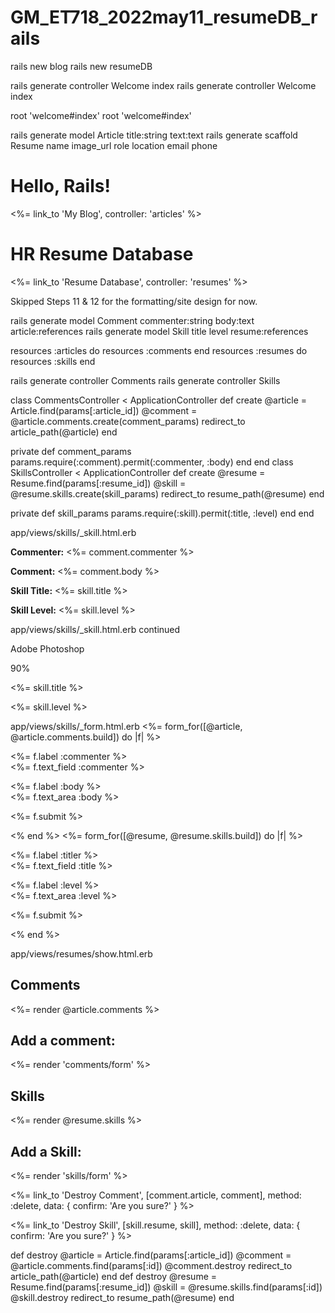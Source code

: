 # GM_ET718_2022may11_resumeDB_rails

rails new blog
rails new resumeDB



rails generate controller Welcome index
rails generate controller Welcome index



root 'welcome#index'
root 'welcome#index'



rails generate model Article title:string text:text
rails generate scaffold Resume name image_url role location email phone



<h1>Hello, Rails!</h1>
<%= link_to 'My Blog', controller: 'articles' %>
<h1>HR Resume Database</h1>
<%= link_to 'Resume Database', controller: 'resumes' %>



Skipped Steps 11 & 12 for the formatting/site design for now.



rails generate model Comment commenter:string body:text article:references
rails generate model Skill title level resume:references



resources :articles do
  resources :comments
end
resources :resumes do
  resources :skills
end



rails generate controller Comments
rails generate controller Skills



class CommentsController < ApplicationController
  def create
    @article = Article.find(params[:article_id])
    @comment = @article.comments.create(comment_params)
    redirect_to article_path(@article)
  end
 
  private
    def comment_params
      params.require(:comment).permit(:commenter, :body)
    end
end
class SkillsController < ApplicationController
  def create
    @resume = Resume.find(params[:resume_id])
    @skill = @resume.skills.create(skill_params)
    redirect_to resume_path(@resume)
  end
 
  private
    def skill_params
      params.require(:skill).permit(:title, :level)
    end
end



app/views/skills/_skill.html.erb
<p>
  <strong>Commenter:</strong>
  <%= comment.commenter %>
</p>
 
<p>
  <strong>Comment:</strong>
  <%= comment.body %>
</p>
<p>
  <strong>Skill Title:</strong>
  <%= skill.title %>
</p>
 
<p>
  <strong>Skill Level:</strong>
  <%= skill.level %>
</p>



app/views/skills/_skill.html.erb continued
<p>Adobe Photoshop</p>
<div class="w3-light-grey w3-round-xlarge w3-small">
  <div class="w3-container w3-center w3-round-xlarge w3-teal" style="width:90%">90%</div>
</div>
<p><%= skill.title %></p>
<div class="w3-light-grey w3-round-xlarge w3-small">
  <div class="w3-container w3-center w3-round-xlarge w3-teal" style="width:<%= skill.level %>"><%= skill.level %></div>
</div>



app/views/skills/_form.html.erb
<%= form_for([@article, @article.comments.build]) do |f| %>
  <p>
    <%= f.label :commenter %><br>
    <%= f.text_field :commenter %>
  </p>
  <p>
    <%= f.label :body %><br>
    <%= f.text_area :body %>
  </p>
  <p>
    <%= f.submit %>
  </p>
<% end %>
<%= form_for([@resume, @resume.skills.build]) do |f| %>
  <p>
    <%= f.label :titler %><br>
    <%= f.text_field :title %>
  </p>
  <p>
    <%= f.label :level %><br>
    <%= f.text_area :level %>
  </p>
  <p>
    <%= f.submit %>
  </p>
<% end %>



app/views/resumes/show.html.erb
<h2>Comments</h2>
<%= render @article.comments %>
 
<h2>Add a comment:</h2>
<%= render 'comments/form' %>
<h2>Skills</h2>
<%= render @resume.skills %>
 
<h2>Add a Skill:</h2>
<%= render 'skills/form' %>



<p>
  <%= link_to 'Destroy Comment', [comment.article, comment],
               method: :delete,
               data: { confirm: 'Are you sure?' } %>
</p>
<p>
  <%= link_to 'Destroy Skill', [skill.resume, skill],
               method: :delete,
               data: { confirm: 'Are you sure?' } %>
</p>



def destroy
  @article = Article.find(params[:article_id])
  @comment = @article.comments.find(params[:id])
  @comment.destroy
  redirect_to article_path(@article)
end
def destroy
  @resume = Resume.find(params[:resume_id])
  @skill = @resume.skills.find(params[:id])
  @skill.destroy
  redirect_to resume_path(@resume)
end
